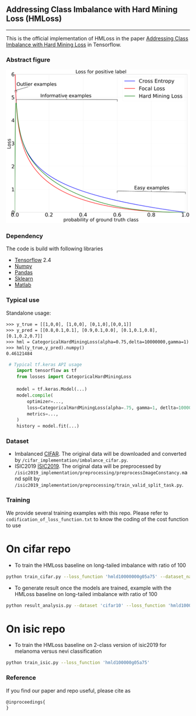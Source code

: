 ## Addressing Class Imbalance with Hard Mining Loss (HMLoss)
_________________

This is the official implementation of HMLoss in the paper [Addressing Class Imbalance with Hard Mining Loss](https:) in Tensorflow.
### Abstract figure

![Alt text](ressources/images/abstract_figure.png?raw=true "HMLoss")
### Dependency
The code is build with following libraries
- [Tensorflow](https://www.tensorflow.org) 2.4
- [Numpy](https://numpy.org/) 
- [Pandas](https://pandas.pydata.org/)
- [Sklearn](https://scikit-learn.org/stable/)
- [Matlab](https://ch.mathworks.com/fr/products/matlab.html)

### Typical use
Standalone usage:
    
    >>> y_true = [[1,0,0], [1,0,0], [0,1,0],[0,0,1]]
    >>> y_pred = [[0.8,0.1,0.1], [0.9,0.1,0.0], [0.1,0.1,0.8],[0.1,0.2,0.7]]
    >>> hml = CategoricalHardMiningLoss(alpha=0.75,delta=10000000,gamma=1)
    >>> hml(y_true,y_pred).numpy()
    0.46121484

```python
 # Typical tf.keras API usage
    import tensorflow as tf
    from losses import CategoricalHardMiningLoss

    model = tf.keras.Model(...)
    model.compile(
        optimizer=...,
        loss=CategoricalHardMiningLoss(alpha=.75, gamma=1, detlta=10000000))   # Used here like a tf.keras loss
        metrics=...,
    )
    history = model.fit(...)
```


### Dataset
- Imbalanced [CIFAR](https://www.cs.toronto.edu/~kriz/cifar.html). The original data will be downloaded and converted by `/cifar_implementation/imbalance_cifar.py`.
- ISIC2019 [ISIC2019](https://challenge2019.isic-archive.com/). The original data will be preprocessed by `/isic2019_implementation/preprocessing/preprocessImageConstancy.m`and split by `/isic2019_implementation/preprocessing/train_valid_split_task.py`.

### Training
We provide several training examples with this repo. Please refer to `codification_of_loss_function.txt` to know the coding of the cost function to use

# On cifar repo
- To train the HMLoss baseline on long-tailed imbalance with ratio of 100 

```bash
python train_cifar.py --loss_function 'hmld10000000g05a75' --dataset_name 'cifar10' --loss_type 'softmax' --imb_type 'exp' --imb_ratio 0.01  
```

- To generate result once the models are trained, example with the HMLoss baseline on long-tailed imbalance with ratio of 100

```bash
python result_analysis.py --dataset 'cifar10' --loss_function 'hmld10000000g05a75' --imb_type 'exp' --imb_ratio 0.01 
```

# On isic repo
- To train the HMLoss baseline on 2-class version of isic2019 for melanoma versus nevi classification

```bash
python train_isic.py --loss_function 'hmld100000g05a75'   
```


### Reference

If you find our paper and repo useful, please cite as

```
@inproceedings{
}
